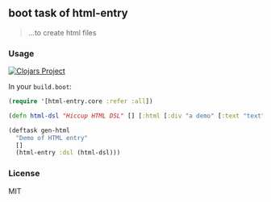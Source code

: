 
boot task of html-entry
---

> ...to create html files

### Usage

[![Clojars Project](https://img.shields.io/clojars/v/mvc-works/boot-html-entry.svg)](https://clojars.org/mvc-works/boot-html-entry)

In your `build.boot`:

```clojure
(require '[html-entry.core :refer :all])

(defn html-dsl "Hiccup HTML DSL" [] [:html [:div "a demo" [:text "text"]]])

(deftask gen-html
  "Demo of HTML entry"
  []
  (html-entry :dsl (html-dsl)))
```

### License

MIT
